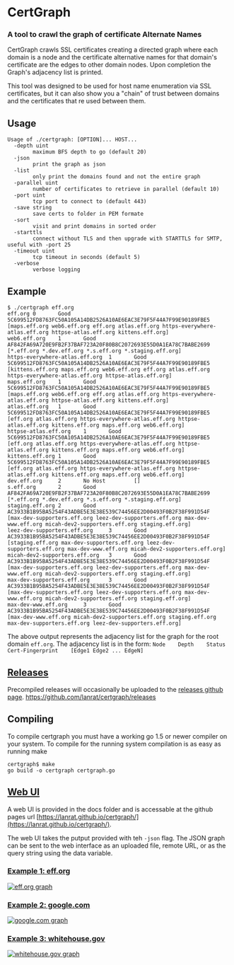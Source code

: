 # CertGraph
### A tool to crawl the graph of certificate Alternate Names

CertGraph crawls SSL certificates creating a directed graph where each domain is a node and the certificate alternative names for that domain's certificate are the edges to other domain nodes. Upon completion the Graph's adjacency list is printed.

This tool was designed to be used for host name enumeration via SSL certificates, but it can also show you a "chain" of trust between domains and the certificates that re used between them.

## Usage
```
Usage of ./certgraph: [OPTION]... HOST...
  -depth uint
        maximum BFS depth to go (default 20)
  -json
        print the graph as json
  -list
        only print the domains found and not the entire graph
  -parallel uint
        number of certificates to retrieve in parallel (default 10)
  -port uint
        tcp port to connect to (default 443)
  -save string
        save certs to folder in PEM formate
  -sort
        visit and print domains in sorted order
  -starttls
        connect without TLS and then upgrade with STARTTLS for SMTP, useful with -port 25
  -timeout uint
        tcp timeout in seconds (default 5)
  -verbose
        verbose logging
```

## Example
```
$ ./certgraph eff.org
eff.org 0       Good    5C699512FD8763FC50A105A14DB2526A10AE6EAC3E79F5F44A7F99E90189FBE5        [maps.eff.org web6.eff.org eff.org atlas.eff.org https-everywhere-atlas.eff.org httpse-atlas.eff.org kittens.eff.org]
web6.eff.org    1       Good    AF842FA69A720E9FB2F37BAF723A20F80B8C2072693E55D0A1EA78C7BABE2699        [*.eff.org *.dev.eff.org *.s.eff.org *.staging.eff.org]
https-everywhere-atlas.eff.org  1       Good    5C699512FD8763FC50A105A14DB2526A10AE6EAC3E79F5F44A7F99E90189FBE5        [kittens.eff.org maps.eff.org web6.eff.org eff.org atlas.eff.org https-everywhere-atlas.eff.org httpse-atlas.eff.org]
maps.eff.org    1       Good    5C699512FD8763FC50A105A14DB2526A10AE6EAC3E79F5F44A7F99E90189FBE5        [maps.eff.org web6.eff.org eff.org atlas.eff.org https-everywhere-atlas.eff.org httpse-atlas.eff.org kittens.eff.org]
atlas.eff.org   1       Good    5C699512FD8763FC50A105A14DB2526A10AE6EAC3E79F5F44A7F99E90189FBE5        [eff.org atlas.eff.org https-everywhere-atlas.eff.org httpse-atlas.eff.org kittens.eff.org maps.eff.org web6.eff.org]
httpse-atlas.eff.org    1       Good    5C699512FD8763FC50A105A14DB2526A10AE6EAC3E79F5F44A7F99E90189FBE5        [eff.org atlas.eff.org https-everywhere-atlas.eff.org httpse-atlas.eff.org kittens.eff.org maps.eff.org web6.eff.org]
kittens.eff.org 1       Good    5C699512FD8763FC50A105A14DB2526A10AE6EAC3E79F5F44A7F99E90189FBE5        [eff.org atlas.eff.org https-everywhere-atlas.eff.org httpse-atlas.eff.org kittens.eff.org maps.eff.org web6.eff.org]
dev.eff.org     2       No Host         []
s.eff.org       2       Good    AF842FA69A720E9FB2F37BAF723A20F80B8C2072693E55D0A1EA78C7BABE2699        [*.eff.org *.dev.eff.org *.s.eff.org *.staging.eff.org]
staging.eff.org 2       Good    AC3933B1B95BA5254F43ADBE5E3E38E539C74456EE2D00493F0B2F38F991D54F        [max-dev-supporters.eff.org leez-dev-supporters.eff.org max-dev-www.eff.org micah-dev2-supporters.eff.org staging.eff.org]
leez-dev-supporters.eff.org     3       Good    AC3933B1B95BA5254F43ADBE5E3E38E539C74456EE2D00493F0B2F38F991D54F        [staging.eff.org max-dev-supporters.eff.org leez-dev-supporters.eff.org max-dev-www.eff.org micah-dev2-supporters.eff.org]
micah-dev2-supporters.eff.org   3       Good    AC3933B1B95BA5254F43ADBE5E3E38E539C74456EE2D00493F0B2F38F991D54F        [max-dev-supporters.eff.org leez-dev-supporters.eff.org max-dev-www.eff.org micah-dev2-supporters.eff.org staging.eff.org]
max-dev-supporters.eff.org      3       Good    AC3933B1B95BA5254F43ADBE5E3E38E539C74456EE2D00493F0B2F38F991D54F        [max-dev-supporters.eff.org leez-dev-supporters.eff.org max-dev-www.eff.org micah-dev2-supporters.eff.org staging.eff.org]
max-dev-www.eff.org     3       Good    AC3933B1B95BA5254F43ADBE5E3E38E539C74456EE2D00493F0B2F38F991D54F        [max-dev-www.eff.org micah-dev2-supporters.eff.org staging.eff.org max-dev-supporters.eff.org leez-dev-supporters.eff.org]
```
The above output represents the adjacency list for the graph for the root domain `eff.org`. The adjacency list is in the form:
`Node    Depth    Status    Cert-Fingerprint    [Edge1 Edge2 ... EdgeN]`

## [Releases](https://github.com/lanrat/certgraph/releases)

Precompiled releases will occasionally be uploaded to the [releases github page](https://github.com/lanrat/certgraph/releases). https://github.com/lanrat/certgraph/releases

## Compiling

To compile certgraph you must have a working go 1.5 or newer compiler on your system.
To compile for the running system compilation is as easy as running make
```
certgraph$ make
go build -o certgraph certgraph.go
```

## [Web UI](https://lanrat.github.io/certgraph/)

A web UI is provided in the docs folder and is accessable at the github pages url [https://lanrat.github.io/certgraph/](https://lanrat.github.io/certgraph/).

The web UI takes the putput provided with teh `-json` flag.
The JSON graph can be sent to the web interface as an uploaded file, remote URL, or as the query string using the data variable.

### [Example 1: eff.org](https://lanrat.github.io/certgraph/?data=https://gist.githubusercontent.com/lanrat/8187d01793bf3e578d76495182654206/raw/c49741b5206d81935febdf563452cc4346381e52/eff.json)

[![eff.org graph](https://cloud.githubusercontent.com/assets/164192/20861413/6ba0fcca-b944-11e6-857f-ddd613130ea3.png)](https://lanrat.github.io/certgraph/?data=https://gist.githubusercontent.com/lanrat/8187d01793bf3e578d76495182654206/raw/c49741b5206d81935febdf563452cc4346381e52/eff.json)

### [Example 2: google.com](https://lanrat.github.io/certgraph/?data=https://gist.githubusercontent.com/lanrat/1ab1e78aaf5798049650d8d8ad7b58a1/raw/426d3a2498626014cb5ba2856ad0899787e4103f/google.json)

[![google.com graph](https://cloud.githubusercontent.com/assets/164192/19752837/16cb8302-9bb5-11e6-810d-ea34594a63ef.png)](https://lanrat.github.io/certgraph/?data=https://gist.githubusercontent.com/lanrat/1ab1e78aaf5798049650d8d8ad7b58a1/raw/426d3a2498626014cb5ba2856ad0899787e4103f/google.json)

### [Example 3: whitehouse.gov](https://lanrat.github.io/certgraph/?data=https://gist.githubusercontent.com/lanrat/96c47dfee0faaaad633cc830b7e3b997/raw/3c79fed837cb3202e220de21d2a8eb128f4bbd9f/whitehouse.json)

[![whitehouse.gov graph](https://cloud.githubusercontent.com/assets/164192/20861407/4775ff26-b944-11e6-888c-4d93e3333494.png)](https://lanrat.github.io/certgraph/?data=https://gist.githubusercontent.com/lanrat/96c47dfee0faaaad633cc830b7e3b997/raw/3c79fed837cb3202e220de21d2a8eb128f4bbd9f/whitehouse.json)

